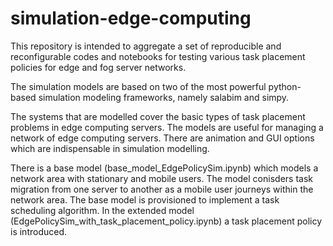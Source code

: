 # simulation-edge-computing
This repository is intended to aggregate a set of reproducible and reconfigurable codes and notebooks for testing various task placement policies for edge and fog server networks. 

The simulation models are based on two of the most powerful python-based simulation modeling frameworks, namely salabim and simpy. 

The systems that are modelled cover the basic types of task placement problems in edge computing servers. The models are useful for managing a network of edge computing servers. There are animation and GUI options which are indispensable in simulation modelling.

There is a base model (base_model_EdgePolicySim.ipynb) which models a network area with stationary and mobile users. The model conisders task migration from one server to another as a mobile user journeys within the network area. The base model is provisioned to implement a task scheduling algorithm. In the extended model (EdgePolicySim_with_task_placement_policy.ipynb) a task placement policy is introduced.
